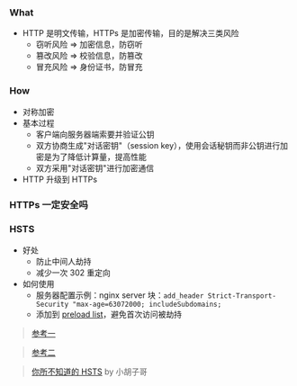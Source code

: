 ### What
- HTTP 是明文传输，HTTPs 是加密传输，目的是解决三类风险
  + 窃听风险 => 加密信息，防窃听 
  + 篡改风险 => 校验信息，防篡改
  + 冒充风险 => 身份证书，防冒充

### How

- 对称加密
- 基本过程
  + 客户端向服务器端索要并验证公钥
  + 双方协商生成"对话密钥"（session key），使用会话秘钥而非公钥进行加密是为了降低计算量，提高性能
  + 双方采用"对话密钥"进行加密通信
- HTTP 升级到 HTTPs

### HTTPs 一定安全吗


### HSTS
- 好处
  + 防止中间人劫持
  + 减少一次 302 重定向
- 如何使用
  + 服务器配置示例：nginx server 块：`add_header Strict-Transport-Security "max-age=63072000; includeSubdomains;`
  + 添加到 [preload list](https://hstspreload.org)，避免首次访问被劫持

> [参考一](https://www.jianshu.com/p/caa80c7ad45c)

> [参考二](https://www.jianshu.com/p/005f3466b714)

> [你所不知道的 HSTS](http://www.barretlee.com/blog/2015/10/22/hsts-intro/) by 小胡子哥
